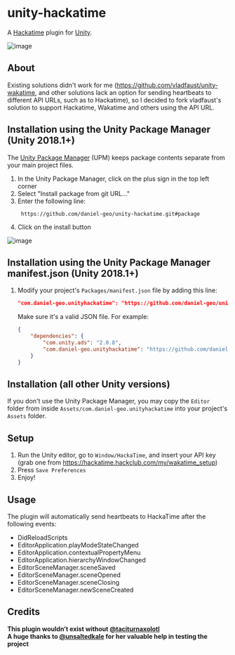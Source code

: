 # unity-hackatime

A [Hackatime](https://hackatime.hackclub.com/) plugin for [Unity](https://unity.com).

![image](https://github.com/user-attachments/assets/80f56962-f006-4f65-a48f-bfafec4f4d13)


## About

Existing solutions didn't work for me (https://github.com/vladfaust/unity-wakatime, and other solutions lack an option for sending heartbeats to different API URLs, such as to Hackatime), so I decided to fork vladfaust's solution to support Hackatime, Wakatime and others using the API URL.

## Installation using the Unity Package Manager (Unity 2018.1+)

The [Unity Package Manager](https://docs.unity3d.com/Packages/com.unity.package-manager-ui@1.8/manual/index.html) (UPM) keeps package contents separate from your main project files.

1. In the Unity Package Manager, click on the plus sign in the top left corner
2. Select "Install package from git URL..."
3. Enter the following line:
   ```
    https://github.com/daniel-geo/unity-hackatime.git#package
    ```
4. Click on the install button

![image](https://github.com/user-attachments/assets/73ef6434-1164-40fe-8c33-c8365f426382)





## Installation using the Unity Package Manager manifest.json (Unity 2018.1+)

1. Modify your project's `Packages/manifest.json` file by adding this line:

    ```json
    "com.daniel-geo.unityhackatime": "https://github.com/daniel-geo/unity-hackatime.git#package"
    ```

    Make sure it's a valid JSON file. For example:

    ```json
    {
        "dependencies": {
            "com.unity.ads": "2.0.8",
            "com.daniel-geo.unityhackatime": "https://github.com/daniel-geo/unity-hackatime.git#package"
        }
    }
    ```

## Installation (all other Unity versions)

If you don't use the Unity Package Manager, you may copy the `Editor` folder from inside `Assets/com.daniel-geo.unityhackatime` into your project's `Assets` folder.

## Setup

1. Run the Unity editor, go to `Window/HackaTime`, and insert your API key (grab one from https://hackatime.hackclub.com/my/wakatime_setup)
2. Press `Save Preferences`
3. Enjoy!

## Usage

The plugin will automatically send heartbeats to HackaTime after the following events:

* DidReloadScripts
* EditorApplication.playModeStateChanged
* EditorApplication.contextualPropertyMenu
* EditorApplication.hierarchyWindowChanged
* EditorSceneManager.sceneSaved
* EditorSceneManager.sceneOpened
* EditorSceneManager.sceneClosing
* EditorSceneManager.newSceneCreated

## Credits
__This plugin wouldn’t exist without [@taciturnaxolotl](https://github.com/taciturnaxolotl)__  
__A huge thanks to [@unsaltedkale](https://github.com/unsaltedkale) for her valuable help in testing the project__
